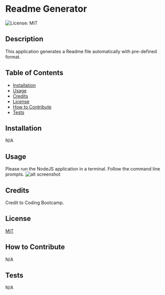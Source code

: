# Readme Generator
  ![License: MIT](https://img.shields.io/badge/License-MIT-yellow.svg)

  ## Description

  This application generates a Readme file automatically with pre-defined format.

  ## Table of Contents

  - [Installation](#installation)
  - [Usage](#usage)
  - [Credits](#credits)
  - [License](#license)
  - [How to Contribute](#how%20to%20contribute)
  - [Tests](#tests)

  ## Installation

  N/A

  ## Usage

  Please run the NodeJS application in a terminal. Follow the command line prompts.
  ![alt screenshot](./image.gif)

  ## Credits

  Credit to Coding Bootcamp.

  ## License
  [MIT](https://opensource.org/licenses/MIT)

  ## How to Contribute

  N/A

  ## Tests

  N/A
